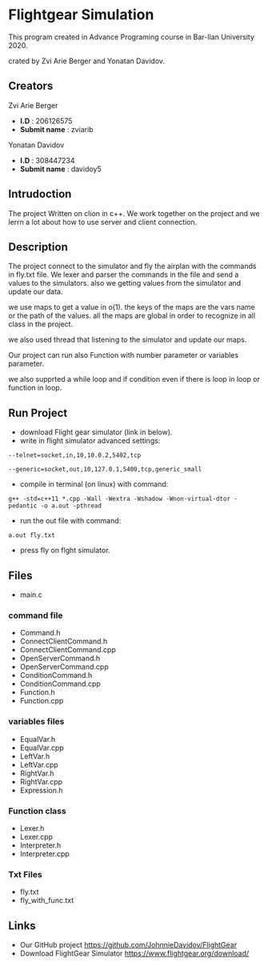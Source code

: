 # Flightgear Simulation
This program created in Advance Programing course in Bar-Ilan University 2020.

crated by Zvi Arie Berger and Yonatan Davidov.

## Creators
Zvi Arie Berger

- **I.D** : 206126575
- **Submit name** : zviarib

Yonatan Davidov

- **I.D** : 308447234
- **Submit name** : davidoy5

## Intrudoction
The project Written on clion in c++. We work together on the project and 
we lerrn a lot about how to use server and client connection.


## Description
The project connect to the simulator and fly the airplan with 
the commands in fly.txt file. We lexer and parser the commands in the file
and send a values to the simulators. also we getting values from the simulator
and update our data.

we use maps to get a value in o(1). the keys of the maps are the vars name or
the path of the values. all the maps are global in order to recognize in all class
in the project.

we also used thread that listening to the simulator and update our maps.

Our project can run also Function with number parameter or variables parameter.

we also supprted a while loop and if condition even if there is loop in loop
or function in loop.


## Run Project
- download Flight gear simulator (link in below).
- write in flight simulator advanced settings: 

`--telnet=socket,in,10,10.0.2,5402,tcp `

`--generic=socket,out,10,127.0.1,5400,tcp,generic_small`

- compile in terminal (on linux) with command:

`g++ -std=c++11 *.cpp -Wall -Wextra -Wshadow -Wnon-virtual-dtor -pedantic -o a.out -pthread`

- run the out file with command:

`a.out fly.txt`
- press fly on flght simulator.

## Files
- main.c 

### command file
- Command.h
- ConnectClientCommand.h
- ConnectClientCommand.cpp
- OpenServerCommand.h
- OpenServerCommand.cpp
- ConditionCommand.h
- ConditionCommand.cpp
- Function.h
- Function.cpp

### variables files
- EqualVar.h
- EqualVar.cpp
- LeftVar.h
- LeftVar.cpp
- RightVar.h
- RightVar.cpp
- Expression.h

### Function class
- Lexer.h
- Lexer.cpp
- Interpreter.h
- Interpreter.cpp

### Txt Files
- fly.txt
- fly_with_func.txt

## Links
- Our GitHub project https://github.com/JohnnieDavidov/FlightGear
- Download FlightGear Simulator https://www.flightgear.org/download/
